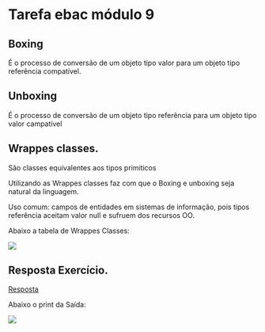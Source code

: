 # Tarefa ebac módulo 9

## Boxing

É o processo de conversão de um objeto tipo valor para um objeto tipo referência compatível.

## Unboxing

É o processo de conversão de um objeto tipo referência para um objeto tipo valor campatível

## Wrappes classes.

São classes equivalentes aos tipos primiticos

Utilizando as Wrappes classes faz com que o Boxing e unboxing seja natural da linguagem.

Uso comum: campos de entidades em sistemas de informação, pois tipos referência aceitam valor null e sufruem dos recursos OO.

Abaixo a tabela de Wrappes Classes:

<img src="prints/01.png">

## Resposta Exercício.

[Resposta](https://github.com/ThiagSampaio/tarefas-ebac-Thiago-Sampaio/blob/main/mod9/src/application/Program.java)

Abaixo o print da Saída:

<img src="prints/02.png">
